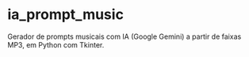 # ia_prompt_music
Gerador de prompts musicais com IA (Google Gemini) a partir de faixas MP3, em Python com Tkinter.
